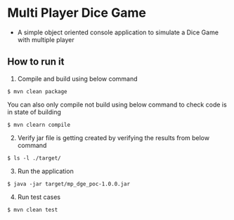 # Multi Player Dice Game 
- A simple object oriented console application to simulate a Dice Game with multiple player

## How to run it

1. Compile and build using below command
```unix
$ mvn clean package
```

You can also only compile not build using below command to check code is in state of building
```unix
$ mvn clearn compile
```

2. Verify jar file is getting created by verifying the results from below command
```unix
$ ls -l ./target/
```

3. Run the application 
```unix
$ java -jar target/mp_dge_poc-1.0.0.jar
```

4. Run test cases
```unix
$ mvn clean test
```


